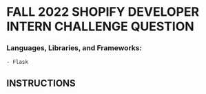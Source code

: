 # FALL 2022 SHOPIFY DEVELOPER INTERN CHALLENGE QUESTION #

### Languages, Libraries, and Frameworks: ###
    - Flask

## INSTRUCTIONS ##

